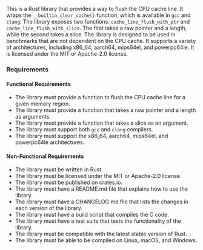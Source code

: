 This is a Rust library that provides a way to flush the CPU cache line. It wraps the `__builtin_clear_cache()` function, which is available in `gcc` and `clang`. The library exposes two functions: `cache_line_flush_with_ptr` and `cache_line_flush_with_slice`. The first takes a raw pointer and a length, while the second takes a slice. The library is designed to be used in benchmarks that are not dependent on the CPU cache. It supports a variety of architectures, including x86_64, aarch64, mips64el, and powerpc64le. It is licensed under the MIT or Apache-2.0 license.

### Requirements

#### Functional Requirements

*   The library must provide a function to flush the CPU cache line for a given memory region.
*   The library must provide a function that takes a raw pointer and a length as arguments.
*   The library must provide a function that takes a slice as an argument.
*   The library must support both `gcc` and `clang` compilers.
*   The library must support the x86_64, aarch64, mips64el, and powerpc64le architectures.

#### Non-Functional Requirements

*   The library must be written in Rust.
*   The library must be licensed under the MIT or Apache-2.0 license.
*   The library must be published on crates.io.
*   The library must have a README.md file that explains how to use the library.
*   The library must have a CHANGELOG.md file that lists the changes in each version of the library.
*   The library must have a build script that compiles the C code.
*   The library must have a test suite that tests the functionality of the library.
*   The library must be compatible with the latest stable version of Rust.
*   The library must be able to be compiled on Linux, macOS, and Windows.